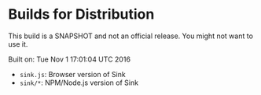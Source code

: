 # Builds for Distribution

This build is a SNAPSHOT and not an official release.  You might not want to use it.

Built on: Tue Nov  1 17:01:04 UTC 2016

* `sink.js`: Browser version of Sink
* `sink/*`: NPM/Node.js version of Sink
